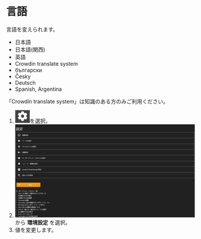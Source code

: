 # 言語

言語を変えられます。
* 日本語
* 日本語(関西)
* 英語
* Crowdin translate system
* български
* Česky
* Deutsch
* Spanish, Argentina

「Crowdin translate system」は知識のある方のみご利用ください。

1. ![settings1](https://raw.githubusercontent.com/cutls/TheDeskDocs/master/media/settings1.png)を選択。
1. ![settings2](https://raw.githubusercontent.com/cutls/TheDeskDocs/master/media/settings2.png)  
から __環境設定__ を選択。
1. 値を変更します。
